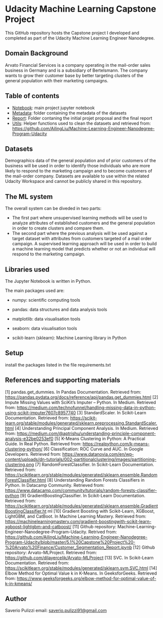 # Udacity Machine Learning Capstone Project
This GitHub repository hosts the Capstone project I developed and completed as part of the Udacity Machine Learning Engineer Nanodegree.

## Domain Background
Arvato Financial Services is a company operating in the mail-order sales business in Germany and is a subsidiary of Bertelsmann.
The company wants to grow their customer base by better targeting clusters of the general population with their marketing campaigns.

## Table of contents
- [Notebook](https://github.com/spuliz/udacity-final-project/blob/main/Arvato%20Project%20Workbook.ipynb): main project jupyter notebook
- [Metadata](https://github.com/spuliz/udacity-final-project/tree/main/metadata): folder containing the metadata of the datasets 
- [Report](https://github.com/spuliz/udacity-final-project/tree/main/report): Folder contaning the initial projet proposal and the final report 
- [Utils](https://github.com/spuliz/udacity-final-project/tree/main/utils): Helper functions used to clean the datasets and retrieved from: https://github.com/AilingLiu/Machine-Learning-Engineer-Nanodegree-Program-Udacity

## Datasets
Demographics data of the general population and of prior customers of the business will be used in order to identify those individuals who are more likely to respond to the marketing campaign and to become customers of the mail-order company.
Datasets are available to use within the related Udacity Workspace and cannot be publicly shared in this repository.

## The ML system
The overall system can be diveded in two parts:
- The first part where unsupervised learning methods will be used to analyze attributes of established customers and the general population in order to create clusters and compare them.
- The second part where the previous analysis will be used against a target dataset with attributes from customers targeted of a mail order campaign. A supervised learning approach will be used in order to build a machine learning model that predicts whether or not an individual will respond to the marketing campaign.

## Libraries used
The Jupyter Notebook is written in Python.

The main packages used are:

- numpy: scientific computing tools

- pandas: data structures and data analysis tools

- matplotlib: data visualisation tools

- seaborn: data visualisation tools

- scikit-learn (sklearn): Machine Learning library in Python


## Setup
install the packages listed in the file requirements.txt

## References and supporting materials
[1] pandas.get_dummies. In Pandas Documentation. Retrieved from:
https://pandas.pydata.org/docs/reference/api/pandas.get_dummies.html
[2] Impute Missing Values with SciKit’s Imputer – Python. In Medium. Retrieved from:
https://medium.com/technofunnel/handling-missing-data-in-python-using-scikit-imputer7607c8957740
[3] StandardScaler. In Scikit-Learn Documentation. Retrieved from:
https://scikit-learn.org/stable/modules/generated/sklearn.preprocessing.StandardScaler.html
[4] Understanding Principal Component Analysis. In Medium. Retrieved from:
https://medium.com/@aptrishu/understanding-principle-component-analysis-e32be0253ef0
[5] K-Means Clustering in Python: A Practical Guide. In Real Python. Retrieved from:
https://realpython.com/k-means-clustering-python/
[6] Classification: ROC Curve and AUC. In Google Developers. Retrieved from:
https://www.datanovia.com/en/wp-content/uploads/dn-tutorials/002-partitionalclustering/images/partitioning-clustering.png
[7] RandomForestClassifier. In Scikit-Learn Documentation. Retrieved from:
https://scikitlearn.org/stable/modules/generated/sklearn.ensemble.RandomForestClassifier.html
[8] Understanding Random Forests Classifiers in Python. In Datacamp Community. Retrieved
from: https://www.datacamp.com/community/tutorials/random-forests-classifier-python
[9] GradientBoostingClassifier. In Scikit-Learn Documentation. Retrieved from:
https://scikitlearn.org/stable/modules/generated/sklearn.ensemble.GradientBoostingClassifier.ht
ml
[10] Gradient Boosting with Scikit-Learn, XGBoost, LightGBM, and CatBoot. In Machine
Learning Mastery. Retrieved from: https://machinelearningmastery.com/gradient-boostingwith-scikit-learn-xgboost-lightgbm-and-catboost/
[11] Github repository: Machine-Learning-Engineer-Nanodegree-Program-Udacity. Retrived from: https://github.com/AilingLiu/Machine-Learning-Engineer-Nanodegree-Program-Udacity/blob/master/5.1%20Capstone%20Project%20-%20Arvato%20Finance/Customer_Segmentation_Report.ipynb
[12] Github repository: Arvato-MLProject. Retrieved from: https://github.com/dilayercelik/Arvato-MLProject
[13] SVC. In Scikit-Learn Documentation. Retrieved from:
https://scikitlearn.org/stable/modules/generated/sklearn.svm.SVC.html
[14] Elbow Method for Optimal Value k in K-Means. In GeeksforGeeks. Retrieved from:
https://www.geeksforgeeks.org/elbow-method-for-optimal-value-of-k-in-kmeans/


## Author
Saverio Pulizzi
email: saverio.pulizzi91@gmail.com









